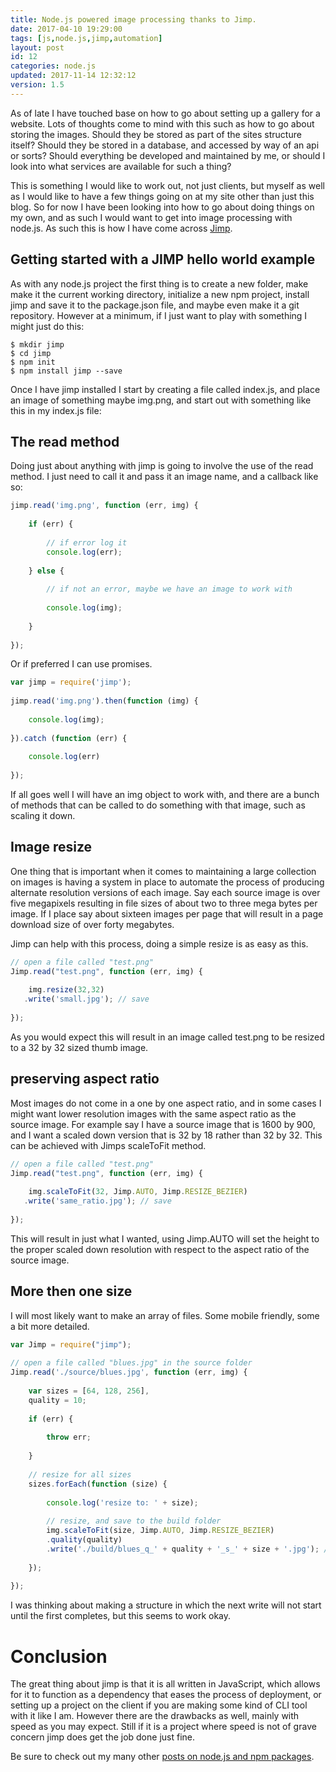 ```yaml
---
title: Node.js powered image processing thanks to Jimp.
date: 2017-04-10 19:29:00
tags: [js,node.js,jimp,automation]
layout: post
id: 12
categories: node.js
updated: 2017-11-14 12:32:12
version: 1.5
---
```


As of late I have touched base on how to go about setting up a gallery for a website. Lots of thoughts come to mind with this such as how to go about storing the images. Should they be stored as part of the sites structure itself? Should they be stored in a database, and accessed by way of an api or sorts? Should everything be developed and maintained by me, or should I look into what services are available for such a thing?

<!-- more -->

This is something I would like to work out, not just clients, but myself as well as I would like to have a few things going on at my site other than just this blog. So for now I have been looking into how to go about doing things on my own, and as such I would want to get into image processing with node.js. As such this is how I have come across [Jimp](https://www.npmjs.com/package/jimp).

## Getting started with a JIMP hello world example

As with any node.js project the first thing is to create a new folder, make make it the current working directory, initialize a new npm project, install jimp and save it to the package.json file, and maybe even make it a git repository. However at a minimum, if I just want to play with something I might just do this:

```
$ mkdir jimp
$ cd jimp
$ npm init
$ npm install jimp --save
```

Once I have jimp installed I start by creating a file called index.js, and place an image of something maybe img.png, and start out with something like this in my index.js file:

## The read method

Doing just about anything with jimp is going to involve the use of the read method. I just need to call it and pass it an image name, and a callback like so:

```js
jimp.read('img.png', function (err, img) {
 
    if (err) {
 
        // if error log it
        console.log(err);
 
    } else {
 
        // if not an error, maybe we have an image to work with
 
        console.log(img);
 
    }
 
});
```

Or if preferred I can use promises.

```js
var jimp = require('jimp');
 
jimp.read('img.png').then(function (img) {
 
    console.log(img);
 
}).catch (function (err) {
 
    console.log(err)
 
});
```

If all goes well I will have an img object to work with, and there are a bunch of methods that can be called to do something with that image, such as scaling it down.

## Image resize

One thing that is important when it comes to maintaining a large collection on images is having a system in place to automate the process of producing alternate resolution versions of each image. Say each source image is over five megapixels resulting in file sizes of about two to three mega bytes per image. If I place say about sixteen images per page that will result in a page download size of over forty megabytes.

Jimp can help with this process, doing a simple resize is as easy as this.

```js
// open a file called "test.png"
Jimp.read("test.png", function (err, img) {
 
    img.resize(32,32)
   .write('small.jpg'); // save
 
});
```

As you would expect this will result in an image called test.png to be resized to a 32 by 32 sized thumb image.

## preserving aspect ratio

Most images do not come in a one by one aspect ratio, and in some cases I might want lower resolution images with the same aspect ratio as the source image. For example say I have a source image that is 1600 by 900, and I want a scaled down version that is 32 by 18 rather than 32 by 32. This can be achieved with Jimps scaleToFit method.

```js
// open a file called "test.png"
Jimp.read("test.png", function (err, img) {
 
    img.scaleToFit(32, Jimp.AUTO, Jimp.RESIZE_BEZIER)
   .write('same_ratio.jpg'); // save
 
});
```
This will result in just what I wanted, using Jimp.AUTO will set the height to the proper scaled down resolution with respect to the aspect ratio of the source image.

## More then one size

I will most likely want to make an array of files. Some mobile friendly, some a bit more detailed.

```js
var Jimp = require("jimp");
 
// open a file called "blues.jpg" in the source folder
Jimp.read('./source/blues.jpg', function (err, img) {
 
    var sizes = [64, 128, 256],
    quality = 10;
 
    if (err) {
 
        throw err;
 
    }
 
    // resize for all sizes
    sizes.forEach(function (size) {
 
        console.log('resize to: ' + size);
 
        // resize, and save to the build folder
        img.scaleToFit(size, Jimp.AUTO, Jimp.RESIZE_BEZIER)
        .quality(quality)
        .write('./build/blues_q_' + quality + '_s_' + size + '.jpg'); // save
 
    });
 
});
```

I was thinking about making a structure in which the next write will not start until the first completes, but this seems to work okay.

# Conclusion

The great thing about jimp is that it is all written in JavaScript, which allows for it to function as a dependency that eases the process of deployment, or setting up a project on the client if you are making some kind of CLI tool with it like I am. However there are the drawbacks as well, mainly with speed as you may expect. Still if it is a project where speed is not of grave concern jimp does get the job done just fine.

Be sure to check out my many other [posts on node.js and npm packages](/categories/node-js/).
